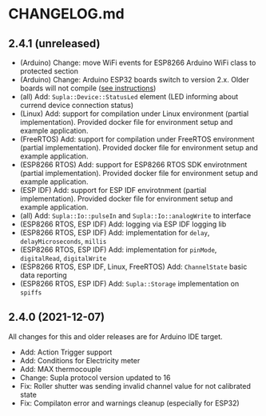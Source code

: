 # CHANGELOG.md

## 2.4.1 (unreleased)

  - (Arduino) Change: move WiFi events for ESP8266 Arduino WiFi class to protected section
  - (Arduino) Change: Arduino ESP32 boards switch to version 2.x. Older boards will not compile ([see instructions](https://github.com/SUPLA/supla-device/commit/c533e73a4c811c026187374635dd812d4e294c8b))
  - (all) Add: `Supla::Device::StatusLed` element (LED informing about currend device connection status)
  - (Linux) Add: support for compilation under Linux environment (partial implementation). Provided docker file for environment setup and example application.
  - (FreeRTOS) Add: support for compilation under FreeRTOS environment (partial implementation). Provided docker file for environment setup and example application.
  - (ESP8266 RTOS) Add: support for ESP8266 RTOS SDK envirotnment (partial implementation). Provided docker file for environment setup and example application.
  - (ESP IDF) Add: support for ESP IDF envirotnment (partial implementation). Provided docker file for environment setup and example application.
  - (all) Add: `Supla::Io::pulseIn` and `Supla::Io::analogWrite` to interface
  - (ESP8266 RTOS, ESP IDF) Add: logging via ESP IDF logging lib
  - (ESP8266 RTOS, ESP IDF) Add: implementation for `delay`, `delayMicroseconds`, `millis`
  - (ESP8266 RTOS, ESP IDF) Add: implementation for `pinMode`, `digitalRead`, `digitalWrite`
  - (ESP8266 RTOS, ESP IDF, Linux, FreeRTOS) Add: `ChannelState` basic data reporting
  - (ESP8266 RTOS, ESP IDF) Add: `Supla::Storage` implementation on `spiffs`
  
## 2.4.0 (2021-12-07)

All changes for this and older releases are for Arduino IDE target.

  - Add: Action Trigger support
  - Add: Conditions for Electricity meter
  - Add: MAX thermocouple
  - Change: Supla protocol version updated to 16
  - Fix: Roller shutter was sending invalid channel value for not calibrated state
  - Fix: Compilaton error and warnings cleanup (especially for ESP32)
